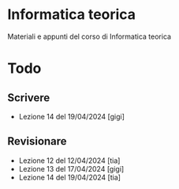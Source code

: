# Informatica teorica

Materiali e appunti del corso di Informatica teorica

# Todo

## Scrivere

- Lezione 14 del 19/04/2024 [gigi]

## Revisionare

- Lezione 12 del 12/04/2024 [tia]
- Lezione 13 del 17/04/2024 [gigi]
- Lezione 14 del 19/04/2024 [tia]
